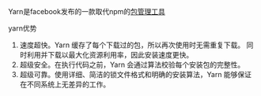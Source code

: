Yarn是facebook发布的一款取代npm的[包管理工具](https://so.csdn.net/so/search?q=%E5%8C%85%E7%AE%A1%E7%90%86%E5%B7%A5%E5%85%B7&spm=1001.2101.3001.7020)

yarn优势
1. 速度超快。Yarn 缓存了每个下载过的包，所以再次使用时无需重复下载。 同时利用并下载以最大化资源利用率，因此安装速度更快。
2. 超级安全。在执行代码之前，Yarn 会通过算法校验每个安装包的完整性。
3. 超级可靠。使用详细、简洁的锁文件格式和明确的安装算法，Yarn 能够保证在不同系统上无差异的工作。

